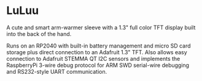 # LuLuu

A cute and smart arm-warmer sleeve with a 1.3" full color TFT display built into the back of the
hand.

Runs on an RP2040 with built-in battery management and micro SD card storage plus direct connection
to an Adafruit 1.3" TFT. Also allows easy connection to Adafruit STEMMA QT I2C sensors and
implements the RaspberryPi 3-wire debug protocol for ARM SWD serial-wire debugging and RS232-style
UART communication.

